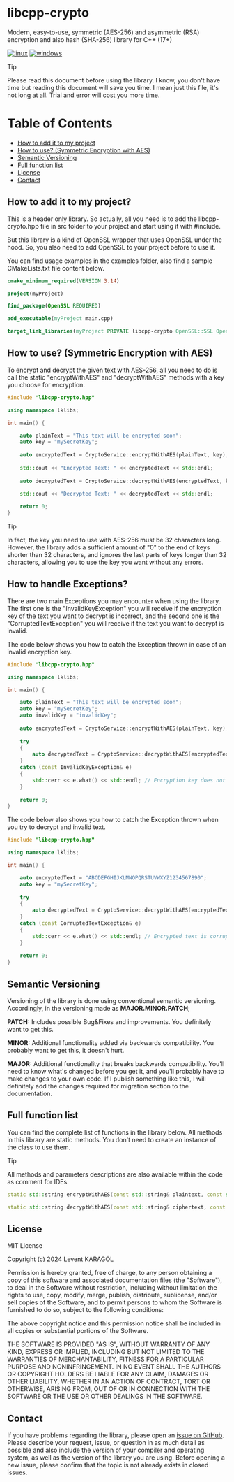 # libcpp-crypto

Modern, easy-to-use, symmetric (AES-256) and asymmetric (RSA) encryption and also hash (SHA-256) library for C++ (17+)

[![linux](https://github.com/leventkaragol/libcpp-crypto/actions/workflows/linux.yml/badge.svg)](https://github.com/leventkaragol/libcpp-crypto/actions/workflows/linux.yml)
[![windows](https://github.com/leventkaragol/libcpp-crypto/actions/workflows/windows.yml/badge.svg)](https://github.com/leventkaragol/libcpp-crypto/actions/workflows/windows.yml)


> [!TIP]
> Please read this document before using the library. I know, you don't have time but reading
> this document will save you time. I mean just this file, it's not long at all. Trial and error
> will cost you more time.

# Table of Contents

* [How to add it to my project](#how-to-add-it-to-my-project)
* [How to use? (Symmetric Encryption with AES)](#how-to-use-symmetric-encryption-with-aes)
* [Semantic Versioning](#semantic-versioning)
* [Full function list](#full-function-list)
* [License](#license)
* [Contact](#contact)

## How to add it to my project?

This is a header only library. So actually, all you need is to add the libcpp-crypto.hpp file
in src folder to your project and start using it with #include.

But this library is a kind of OpenSSL wrapper that uses OpenSSL under the hood. So, you also need to add OpenSSL to
your project before to use it.

You can find usage examples in the examples folder, also find a sample CMakeLists.txt file content below.

```cmake
cmake_minimum_required(VERSION 3.14)

project(myProject)

find_package(OpenSSL REQUIRED)

add_executable(myProject main.cpp)

target_link_libraries(myProject PRIVATE libcpp-crypto OpenSSL::SSL OpenSSL::Crypto)

```

## How to use? (Symmetric Encryption with AES)

To encrypt and decrypt the given text with AES-256, all you need to do is call the static "encryptWithAES" and
"decryptWithAES" methods with a key you choose for encryption.

```cpp
#include "libcpp-crypto.hpp"

using namespace lklibs;

int main() {

    auto plainText = "This text will be encrypted soon";
    auto key = "mySecretKey";
    
    auto encryptedText = CryptoService::encryptWithAES(plainText, key);
    
    std::cout << "Encrypted Text: " << encryptedText << std::endl;
    
    auto decryptedText = CryptoService::decryptWithAES(encryptedText, key);
    
    std::cout << "Decrypted Text: " << decryptedText << std::endl;

    return 0;
}
```

> [!TIP]
> In fact, the key you need to use with AES-256 must be 32 characters long. However, the library adds a sufficient
> amount of "0" to the end of keys shorter than 32 characters, and ignores the last parts of keys longer than
> 32 characters, allowing you to use the key you want without any errors.


## How to handle Exceptions?

There are two main Exceptions you may encounter when using the library. The first one is the "InvalidKeyException"
you will receive if the encryption key of the text you want to decrypt is incorrect, and the second one is the
"CorruptedTextException" you will receive if the text you want to decrypt is invalid.

The code below shows you how to catch the Exception thrown in case of an invalid encryption key.

```cpp
#include "libcpp-crypto.hpp"

using namespace lklibs;

int main() {

    auto plainText = "This text will be encrypted soon";
    auto key = "mySecretKey";
    auto invalidKey = "invalidKey";
    
    auto encryptedText = CryptoService::encryptWithAES(plainText, key);
    
    try
    {
        auto decryptedText = CryptoService::decryptWithAES(encryptedText, invalidKey);
    }
    catch (const InvalidKeyException& e)
    {
        std::cerr << e.what() << std::endl; // Encryption key does not match the original encryption key 
    }
    
    return 0;
}
```

The code below also shows you how to catch the Exception thrown when you try to decrypt and invalid text.

```cpp
#include "libcpp-crypto.hpp"

using namespace lklibs;

int main() {

    auto encryptedText = "ABCDEFGHIJKLMNOPQRSTUVWXYZ1234567890";
    auto key = "mySecretKey";
    
    try
    {
        auto decryptedText = CryptoService::decryptWithAES(encryptedText, key);
    }
    catch (const CorruptedTextException& e)
    {
        std::cerr << e.what() << std::endl; // Encrypted text is corrupted 
    }
    
    return 0;
}
```

## Semantic Versioning

Versioning of the library is done using conventional semantic versioning. Accordingly,
in the versioning made as **MAJOR.MINOR.PATCH**;

**PATCH:** Includes possible Bug&Fixes and improvements. You definitely want to get this.

**MINOR:** Additional functionality added via backwards compatibility. You probably want to
get this, it doesn't hurt.

**MAJOR:** Additional functionality that breaks backwards compatibility. You'll need to know
what's changed before you get it, and you'll probably have to make changes to your own code.
If I publish something like this, I will definitely add the changes required for migration
section to the documentation.

## Full function list

You can find the complete list of functions in the library below. All methods in this library are static methods.
You don't need to create an instance of the class to use them.

> [!TIP]
> All methods and parameters descriptions are also available within the code as comment for IDEs.

```cpp
static std::string encryptWithAES(const std::string& plaintext, const std::string& key);

static std::string decryptWithAES(const std::string& ciphertext, const std::string& key);
```

## License

MIT License

Copyright (c) 2024 Levent KARAGÖL

Permission is hereby granted, free of charge, to any person obtaining a copy
of this software and associated documentation files (the "Software"), to deal
in the Software without restriction, including without limitation the rights
to use, copy, modify, merge, publish, distribute, sublicense, and/or sell
copies of the Software, and to permit persons to whom the Software is
furnished to do so, subject to the following conditions:

The above copyright notice and this permission notice shall be included in all
copies or substantial portions of the Software.

THE SOFTWARE IS PROVIDED "AS IS", WITHOUT WARRANTY OF ANY KIND, EXPRESS OR
IMPLIED, INCLUDING BUT NOT LIMITED TO THE WARRANTIES OF MERCHANTABILITY,
FITNESS FOR A PARTICULAR PURPOSE AND NONINFRINGEMENT. IN NO EVENT SHALL THE
AUTHORS OR COPYRIGHT HOLDERS BE LIABLE FOR ANY CLAIM, DAMAGES OR OTHER
LIABILITY, WHETHER IN AN ACTION OF CONTRACT, TORT OR OTHERWISE, ARISING FROM,
OUT OF OR IN CONNECTION WITH THE SOFTWARE OR THE USE OR OTHER DEALINGS IN THE
SOFTWARE.

## Contact

If you have problems regarding the library, please open an
[issue on GitHub](https://github.com/leventkaragol/libcpp-crypto/issues/new).
Please describe your request, issue, or question in as much detail as possible
and also include the version of your compiler and operating system, as well as
the version of the library you are using. Before opening a new issue, please
confirm that the topic is not already exists in closed issues.